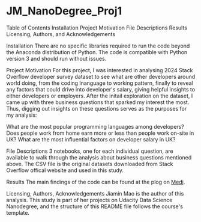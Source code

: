 # JM_NanoDegree_Proj1
Table of Contents
Installation
Project Motivation
File Descriptions
Results
Licensing, Authors, and Acknowledgements

Installation
There are no specific libraries required to run the code beyond the Anaconda distribution of Python. The code is compatible with Python version 3 and should run without issues.

Project Motivation
For this project, I was interested in analysing 2024 Stack Overflow developer survey dataset to see what are other developers around world doing, from the coding lnanguage to working pattern, finally to reveal any factors that could drive into developer's salary, giving helpful insights to either developers or employers. After the initail exploration on the dataset, I came up with three business questions that sparked my interest the most. Thus, digging out insights on these questions serves as the purposes for my analysis:

What are the most popular programming languages among developers?
Does people work from home earn more or less than people work on-site in UK?
What are the most influential factors on developer salary in UK?

File Descriptions
3 notebooks, one for each individual question, are available to walk through the analysis about business questions mentioned above. The CSV file is the original datasets downloaded from Stack Overflow offical website and used in this study.

Results
The main findings of the code can be found at the plog on [Medi](https://medium.com/@jiamin.mao/what-impacts-developers-salary-9a05950f8c20).

Licensing, Authors, Acknowledgements
Jiamin Mao is the author of this analysis. This study is part of her projects on Udacity Data Science Nanodegree, and the structure of this README file follows the course's template.
